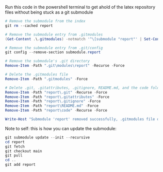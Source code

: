 Run this code in the powershell terminal to get ahold of the latex repository files without being stuck as a git submodule
```powershell
# Remove the submodule from the index
git rm --cached report

# Remove the submodule entry from .gitmodules
(Get-Content .\.gitmodules) -notmatch '^\[submodule "report"' | Set-Content .\.gitmodules

# Remove the submodule entry from .git/config
git config --remove-section submodule.report

# Remove the submodule's .git directory
Remove-Item -Path ".git\modules\report" -Recurse -Force

# Delete the .gitmodules file
Remove-Item -Path ".gitmodules" -Force

# Delete .git, .gitattributes, .gitignore, README.md, and the code folder in the report directory
Remove-Item -Path "report\.git" -Recurse -Force
Remove-Item -Path "report\.gitattributes" -Force
Remove-Item -Path "report\.gitignore" -Force
Remove-Item -Path "report\README.md" -Force
Remove-Item -Path "report\code" -Recurse -Force

Write-Host "Submodule 'report' removed successfully, .gitmodules file deleted, and specified files and folders removed from 'report' directory."
```
Note to self: this is how you can update the submodule:
```powershell
git submodule update --init --recursive
cd report
git fetch
git checkout main
git pull
cd ..
git add report
```
